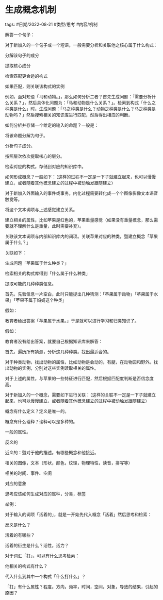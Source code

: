 # 生成概念机制

tags: #日期/2022-08-21 #类型/思考 #内容/机制 

解答一个句子：

对于新加入的一个句子或一个短语，一般需要分析和关联他之核心属于什么构式：

分解该句子的成分

提取核心成分

检索匹配更合适的构式

如果匹配，则关联该构式的实例


  
例如，面对短语「马和动物。」，那么如何分析二者？首先生成问题：「需要分析什么关系？」，然后具体化问题为：「马和动物是什么关系？」。检索到构式「什么之种类是什么」时，生成问题：「马之种类是什么？动物之种类是什么？马之种类是动物吗？」然后搜索相关的知识库进行匹配，然后得出相应的判断。

  
如何分析并存储一个给定的输入的命题？一般是：

将该命题分解为句子。

分析句子成分。

按照层次依次提取核心的层分。

检索对应的构式，存储到对应的知识库中。



  
如何形成概念？一般如下：（这样的过程不一定是一下子就建立起来，也可以慢慢建立，或者随着其他概念建立的过程中被动触发跟随建立）

对于新加入外面输入的事件或事务，内化过程需要转化成一个个图像影像文本语音触觉等。

将这个文本词项与上述感觉建立关系。

建立相关的属性，比如苹果是红色的，苹果重量感觉（如果没有重量概念，那么需要就不理解什么是重量，此时需要补充）。

关联该文本词项与内部知识库内的词项。关联苹果对应的种类，暨建立概念「苹果属于什么？」

关联如下：

生成问题「苹果属于什么种类？」

检索相关的构式库得到「什么属于什么种类」

提取可能的几种种类信息。

首先，先验信息一片空白，此时只能提出几种猜测：「苹果属于动物」「苹果属于水果」「苹果不属于妈妈这个种类」

假如：

教育者给出答案「苹果属于水果。」于是就可以进行学习和归类知识了。

假如：

教育者没有给出答案，就要自己根据知识库来解答：

首先，遍历所有猜测，分析这几种种类。找出最适合的。

对于种类动物，找出动物的属性，比如动物是会动的，有腿，在动物园和野外。找出动物的实例，分别对这些实例读取相关的属性。

对于上述的属性，与苹果的一些特征进行匹配，然后根据匹配度判断是否信念度高。


对于新加入的一个概念，需要如下进行关联：（这样的关联不一定是一下子就建立起来，也可以慢慢建立，或者随着其他概念建立的过程中被动触发跟随建立）

概念有什么定义？定义是唯一的。

概念有什么诠释？诠释可以是多种的。

一般的属性。

反义的

近义的：暨对于他的描述，有哪些概念和他接近。

相关的图像，文本（形状，颜色，纹理，物理特性，读音，拼写等）

相关的时间、事件、空间

对应的意象

思考应该如何生成对应的属种，分类，标签



举例：

对于输入的词项「活着的」，就是一开始先代入概念「活着」然后思考和检索：

反义是什么？

活着的有哪些？

活着的衍生是什么？活性，活力？

对于词汇「打」，可以有什么思考检索：

他相关的构式有什么？

代入什么到其中一个构式「什么打什么」？

「打」有什么属性？程度，方向，频率，时间，空间，对象，导致的结果，引起的原因？